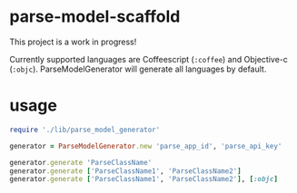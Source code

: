 parse-model-scaffold
====================

This project is a work in progress!

Currently supported languages are Coffeescript (```:coffee```) and Objective-c (```:objc```).  ParseModelGenerator will generate all languages by default.

usage
=====

```ruby
require './lib/parse_model_generator'

generator = ParseModelGenerator.new 'parse_app_id', 'parse_api_key'

generator.generate 'ParseClassName'
generator.generate ['ParseClassName1', 'ParseClassName2']
generator.generate ['ParseClassName1', 'ParseClassName2'], [:objc]
```
